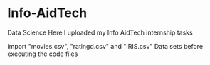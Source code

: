 # Info-AidTech
Data Science 
Here I uploaded my Info AidTech internship tasks 

import "movies.csv", "ratingd.csv" and "IRIS.csv" Data sets before executing the code files
